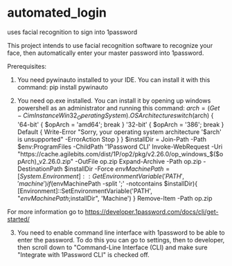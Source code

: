 # automated_login
uses facial recognition to sign into 1password


This project intends to use facial recognition software to recognize your face, then automatically enter your master password into
1password.

Prerequisites:

1.  You need pywinauto installed to your IDE. You can install it with this command:
    pip install pywinauto


2.  You need op.exe installed. You can install it by opening up windows powershell as an administrator and running this command:
    $arch = (Get-CimInstance Win32_OperatingSystem).OSArchitecture
    switch ($arch) {
        '64-bit' { $opArch = 'amd64'; break }
        '32-bit' { $opArch = '386'; break }
        Default { Write-Error "Sorry, your operating system architecture '$arch' is unsupported" -ErrorAction Stop }
    }
    $installDir = Join-Path -Path $env:ProgramFiles -ChildPath '1Password CLI'
    Invoke-WebRequest -Uri "https://cache.agilebits.com/dist/1P/op2/pkg/v2.26.0/op_windows_$($opArch)_v2.26.0.zip" -OutFile op.zip
    Expand-Archive -Path op.zip -DestinationPath $installDir -Force
    $envMachinePath = [System.Environment]::GetEnvironmentVariable('PATH','machine')
    if ($envMachinePath -split ';' -notcontains $installDir){
        [Environment]::SetEnvironmentVariable('PATH', "$envMachinePath;$installDir", 'Machine')
    }
    Remove-Item -Path op.zip

For more information go to https://developer.1password.com/docs/cli/get-started/

3.  You need to enable command line interface with 1password to be able to enter the password. 
    To do this you can go to settings, then to developer, then scroll down to "Command-Line Interface (CLI) and make sure "Integrate with 1Password CLI" is checked off.
